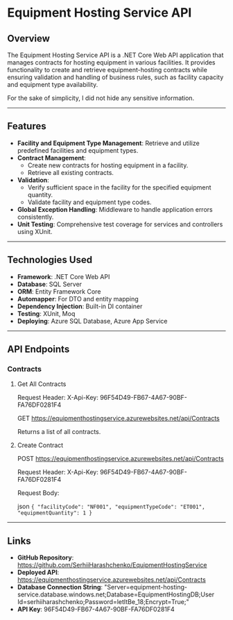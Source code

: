 # Equipment Hosting Service API

## Overview

The Equipment Hosting Service API is a .NET Core Web API application that manages contracts for hosting equipment in various facilities. It provides functionality to create and retrieve equipment-hosting contracts while ensuring validation and handling of business rules, such as facility capacity and equipment type availability.

For the sake of simplicity, I did not hide any sensitive information.

---

## Features

- **Facility and Equipment Type Management**: Retrieve and utilize predefined facilities and equipment types.
- **Contract Management**:
  - Create new contracts for hosting equipment in a facility.
  - Retrieve all existing contracts.
- **Validation**:
  - Verify sufficient space in the facility for the specified equipment quantity.
  - Validate facility and equipment type codes.
- **Global Exception Handling**: Middleware to handle application errors consistently.
- **Unit Testing**: Comprehensive test coverage for services and controllers using XUnit.

---

## Technologies Used

- **Framework**: .NET Core Web API
- **Database**: SQL Server
- **ORM**: Entity Framework Core
- **Automapper**: For DTO and entity mapping
- **Dependency Injection**: Built-in DI container
- **Testing**: XUnit, Moq
- **Deploying**:  Azure SQL Database, Azure App Service

---

## API Endpoints

### Contracts

1. Get All Contracts

	Request Header: X-Api-Key: 96F54D49-FB67-4A67-90BF-FA76DF0281F4

	GET https://equipmenthostingservice.azurewebsites.net/api/Contracts

	Returns a list of all contracts.

2. Create Contract

	POST https://equipmenthostingservice.azurewebsites.net/api/Contracts

	Request Header: X-Api-Key: 96F54D49-FB67-4A67-90BF-FA76DF0281F4

	Request Body:

	json
	``
	{
	  "facilityCode": "NF001",
	  "equipmentTypeCode": "ET001",
	  "equipmentQuantity": 1
	}
	``

---

## Links

- **GitHub Repository**: https://github.com/SerhiiHarashchenko/EquipmentHostingService
- **Deployed API**: https://equipmenthostingservice.azurewebsites.net/api/Contracts
- **Database Connection String**: "Server=equipment-hosting-service.database.windows.net;Database=EquipmentHostingDB;User Id=serhiiharashchenko;Password=letItBe_18;Encrypt=True;"
- **API Key**: 96F54D49-FB67-4A67-90BF-FA76DF0281F4